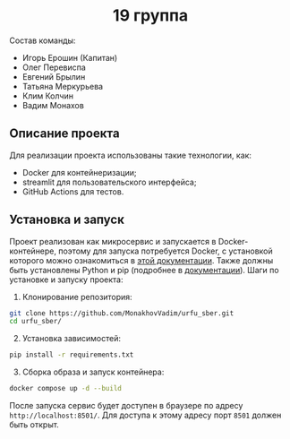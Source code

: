 <div align="center">
  
# 19 группа
  
</div>
  
Состав команды:  
 - Игорь Ерошин (Капитан)
 - Олег Перевиспа
 - Евгений Брылин
 - Татьяна Меркурьева
 - Клим Колчин
 - Вадим Монахов

 ## Описание проекта
Для реализации проекта использованы такие технологии, как:
- Docker для контейнеризации;
- streamlit для пользовательского интерфейса;
- GitHub Actions для тестов.

## Установка и запуск

Проект реализован как микросервис и запускается в Docker-контейнере, поэтому для запуска потребуется Docker, с установкой которого можно ознакомиться в [этой документации](https://docs.docker.com/). Также должны быть установлены Python и pip (подробнее в [документации](https://docs.python.org/3/)).
Шаги по установке и запуску проекта: 
1. Клонирование репозитория: 
```bash
git clone https://github.com/MonakhovVadim/urfu_sber.git
cd urfu_sber/
``` 
2. Установка зависимостей: 
```bash
pip install -r requirements.txt
```
3. Сборка образа и запуск контейнера: 
```bash
docker compose up -d --build
```

После запуска сервис будет доступен в браузере по адресу ```http://localhost:8501/```. Для доступа к этому адресу порт ```8501``` должен быть открыт.
  